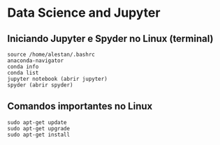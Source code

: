 # Data Science and Jupyter

## Iniciando Jupyter e Spyder no Linux (terminal)

```
source /home/alestan/.bashrc
anaconda-navigator
conda info 
conda list
jupyter notebook (abrir jupyter)
spyder (abrir spyder)
```

## Comandos importantes no Linux

```
sudo apt-get update
sudo apt-get upgrade
sudo apt-get install 
```
